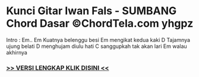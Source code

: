
 # Kunci Gitar Iwan Fals - SUMBANG Chord Dasar ©ChordTela.com yhgpz


Intro : Em.. Em Kuatnya belenggu besi Em mengikat kedua kaki D Tajamnya ujung belati D menghujam diulu hati C sanggupkah tak akan lari Em walau akhirnya

###  <a href="https://shortlighzx.web.app?sq=Kunci Gitar Iwan Fals - SUMBANG Chord Dasar ©ChordTela.com"> >> VERSI LENGKAP KLIK DISINI << </a>
